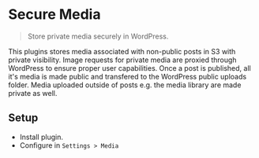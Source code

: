 # Secure Media

> Store private media securely in WordPress.

This plugins stores media associated with non-public posts in S3 with private visibility. Image requests for private media are proxied through WordPress to ensure proper user capabilities. Once a post is published, all it's media is made public and transfered to the WordPress public uploads folder. Media uploaded outside of posts e.g. the media library are made private as well.

## Setup

* Install plugin.
* Configure in `Settings > Media`